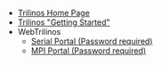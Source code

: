   * [Trilinos Home Page](http://trilinos.org/)
  * [Trilinos "Getting Started"](http://trilinos.org/about/getting-started/)
  * WebTrilinos
    * [Serial Portal (Password required)](https://www.users.csbsju.edu/trilinos/WebTrilinosSERIAL-10.4/c++/index.html)
    * [MPI Portal (Password required)](https://www.users.csbsju.edu/trilinos/WebTrilinosMPI-shared-10.4/c++/index.html)